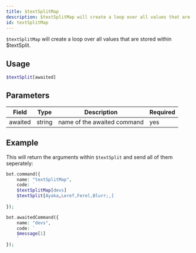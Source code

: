 ```yaml
---
title: $textSplitMap 
description: $textSplitMap will create a loop over all values that are stored within $textSplit
id: textSplitMap
---
```


`$textSplitMap` will create a loop over all values that are stored within $textSplit.

## Usage

```php
$textSplit[awaited]
```

## Parameters 


| Field     | Type    | Description                                        | Required |
|-----------|---------|----------------------------------------------------|----------|
| awaited   | string  |   name of the awaited command                   | yes      |


## Example

This will return the arguments within `$textSplit` and send all of them seperately: 

```php
bot.command({
    name: "textSplitMap",
    code: `
    $textSplitMap[devs]
    $textSplit[Ayaka,Leref,Ferel,Blurr;,]
    `
});

bot.awaitedCommand({
    name: "devs",
    code: `
    $message[1]
    `
});
```